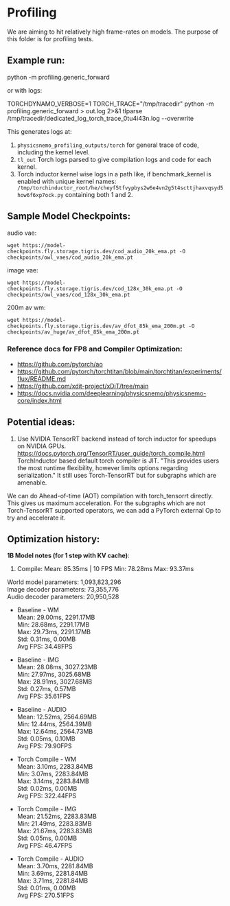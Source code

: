 # Profiling

We are aiming to hit relatively high frame-rates on models. The purpose of this folder is for profiling tests.

## Example run:
python -m profiling.generic_forward

or with logs:

TORCHDYNAMO_VERBOSE=1 TORCH_TRACE="/tmp/tracedir" python -m profiling.generic_forward > out.log 2>&1
tlparse /tmp/tracedir/dedicated_log_torch_trace_0tu4i43n.log --overwrite

This generates logs at:
1. `physicsnemo_profiling_outputs/torch` for general trace of code, including the kernel level.
2. `tl_out` Torch logs parsed to give compilation logs and code for each kernel.
3. Torch inductor kernel wise logs in a path like, if benchmark_kernel is enabled with unique kernel names: ` /tmp/torchinductor_root/he/cheyf5tfvypbys2w6e4vn2g5t4scttjhaxvqsyd5how6f6xp7ock.py` containing both 1 and 2.

## Sample Model Checkpoints:
audio vae:
```
wget https://model-checkpoints.fly.storage.tigris.dev/cod_audio_20k_ema.pt -O checkpoints/owl_vaes/cod_audio_20k_ema.pt
```
image vae:
```
wget https://model-checkpoints.fly.storage.tigris.dev/cod_128x_30k_ema.pt -O checkpoints/owl_vaes/cod_128x_30k_ema.pt
```
200m av wm:
```
wget https://model-checkpoints.fly.storage.tigris.dev/av_dfot_85k_ema_200m.pt -O checkpoints/av_huge/av_dfot_85k_ema_200m.pt
```

### Reference docs for FP8 and Compiler Optimization:
* https://github.com/pytorch/ao
* https://github.com/pytorch/torchtitan/blob/main/torchtitan/experiments/flux/README.md
* https://github.com/xdit-project/xDiT/tree/main
* https://docs.nvidia.com/deeplearning/physicsnemo/physicsnemo-core/index.html

## Potential ideas:
1. Use NVIDIA TensorRT backend instead of torch inductor for speedups on NVIDIA GPUs.
https://docs.pytorch.org/TensorRT/user_guide/torch_compile.html
TorchInductor based default torch compiler is JIT. "This provides users the most runtime flexibility, however limits options regarding serialization."
It still uses Torch-TensorRT but for subgraphs which are amenable.

We can do Ahead-of-time (AOT) compilation with torch_tensorrt directly. This gives us maximum acceleration.
For the subgraphs which are not Torch-TensorRT supported operators, we can add a PyTorch external Op to try and accelerate it.

## Optimization history:
**1B Model notes (for 1 step with KV cache)**:
1. Compile:
Mean: 85.35ms | 10 FPS
Min: 78.28ms
Max: 93.37ms

World model parameters: 1,093,823,296    
Image decoder parameters: 73,355,776    
Audio decoder parameters: 20,950,528    

*  Baseline - WM    
Mean: 29.00ms, 2291.17MB    
Min: 28.68ms, 2291.17MB    
Max: 29.73ms, 2291.17MB    
Std: 0.31ms, 0.00MB    
Avg FPS: 34.48FPS

*  Baseline - IMG    
Mean: 28.08ms, 3027.23MB    
Min: 27.97ms, 3025.68MB    
Max: 28.91ms, 3027.68MB    
Std: 0.27ms, 0.57MB    
Avg FPS: 35.61FPS

*  Baseline - AUDIO    
Mean: 12.52ms, 2564.69MB    
Min: 12.44ms, 2564.39MB    
Max: 12.64ms, 2564.73MB    
Std: 0.05ms, 0.10MB    
Avg FPS: 79.90FPS



*  Torch Compile - WM    
Mean: 3.10ms, 2283.84MB    
Min: 3.07ms, 2283.84MB    
Max: 3.14ms, 2283.84MB    
Std: 0.02ms, 0.00MB    
Avg FPS: 322.44FPS


*  Torch Compile - IMG    
Mean: 21.52ms, 2283.83MB    
Min: 21.49ms, 2283.83MB    
Max: 21.67ms, 2283.83MB    
Std: 0.05ms, 0.00MB    
Avg FPS: 46.47FPS

*  Torch Compile - AUDIO    
Mean: 3.70ms, 2281.84MB    
Min: 3.69ms, 2281.84MB    
Max: 3.71ms, 2281.84MB    
Std: 0.01ms, 0.00MB    
Avg FPS: 270.51FPS
